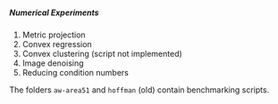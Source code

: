 ##### Numerical Experiments

1. Metric projection
2. Convex regression
3. Convex clustering    (script not implemented)
4. Image denoising
5. Reducing condition numbers

The folders `aw-area51` and `hoffman` (old) contain benchmarking scripts.
